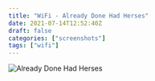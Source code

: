 ```yaml
---
title: "WiFi - Already Done Had Herses"
date: 2021-07-14T12:52:40Z
draft: false
categories: ["screenshots"]
tags: ["wifi"]
---
```


![Already Done Had Herses](/img/ss/wifialreadyhadherses.jpg)
